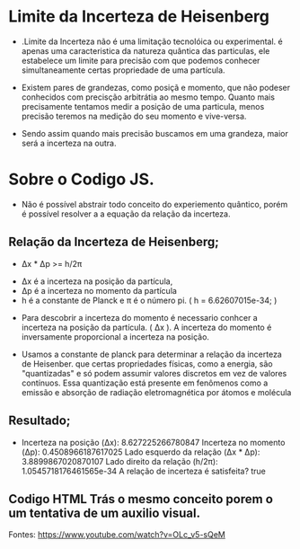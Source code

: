 # Limite da Incerteza de Heisenberg 
- .Limite da Incerteza não é uma limitação tecnolóica ou experimental.
 é apenas uma caracteristica da natureza quântica das particulas, ele estabelece
 um limite para precisão com que podemos conhecer simultaneamente certas propriedade de uma partícula.
 
 - Existem pares de grandezas, como posiçã e momento, que não podeser conhecidos com precisção arbitrátia ao
 mesmo tempo. Quanto mais precisamente tentamos medir a posição de uma particula, menos precisão teremos na medição do seu momento e vive-versa.
 
 - Sendo assim quando mais precisão buscamos em uma grandeza, maior será a incerteza na outra.

# Sobre o Codigo JS.

- Não é possível abstrair todo conceito do experiemento quântico, porém é possível resolver a a equação da relação da incerteza. 

##  Relação da Incerteza de Heisenberg;

 -  Δx * Δp >= h/2π
  * Δx é a incerteza na posição da partícula,
  * Δp é a incerteza no momento da partícula
  *  h é a constante de Planck e π é o número pi. ( h = 6.62607015e-34; ) 
 
 -  Para descobrir a incerteza do momento é necessario conhcer a incerteza na posição
 da partícula. ( Δx ). A incerteza do momento é inversamente proporcional a incerteza 
 na posição.
 
 -  Usamos a constante de planck para determinar a relação da incerteza de Heisenber.
 que certas propriedades físicas, como a energia, são "quantizadas" e só 
 podem assumir valores discretos em vez de valores contínuos. 
 Essa quantização está presente em fenômenos como a emissão e absorção de radiação 
 eletromagnética por átomos e molécula
 
 ## Resultado;
  - Incerteza na posição (Δx): 8.627225266780847
Incerteza no momento (Δp): 0.4508966187617025
Lado esquerdo da relação (Δx * Δp): 3.8899867020870107
Lado direito da relação (h/2π): 1.0545718176461565e-34
A relação de incerteza é satisfeita? true

## Codigo HTML Trás o mesmo conceito porem o um tentativa de um auxilio visual.


Fontes:  https://www.youtube.com/watch?v=OLc_v5-sQeM
